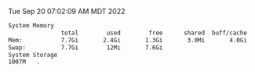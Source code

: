 Tue Sep 20 07:02:09 AM MDT 2022
```bash
System Memory
               total        used        free      shared  buff/cache   available
Mem:           7.7Gi       2.4Gi       1.3Gi       3.0Mi       4.0Gi       4.8Gi
Swap:          7.7Gi        12Mi       7.6Gi
System Storage
1007M	.
```
```bash
